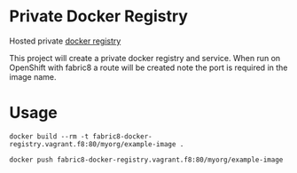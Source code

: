 # Private Docker Registry

Hosted private [docker registry](https://github.com/docker/distribution)

This project will create a private docker registry and service.  When run on OpenShift with fabric8 a route will be created note the port is required in the image name.

# Usage

```
docker build --rm -t fabric8-docker-registry.vagrant.f8:80/myorg/example-image .

docker push fabric8-docker-registry.vagrant.f8:80/myorg/example-image
```
